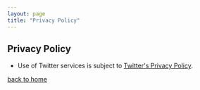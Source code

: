 ```yaml
---
layout: page
title: "Privacy Policy"
---
```


## Privacy Policy

- Use of Twitter services is subject to [Twitter's Privacy Policy](https://twitter.com/en/privacy).

[back to home](https://hippotweet.hippohack.me/)